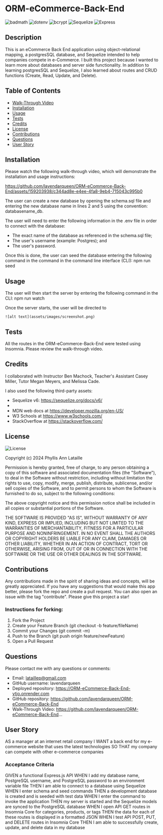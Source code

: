 # ORM-eCommerce-Back-End

![badmath](https://img.shields.io/github/languages/top/lernantino/badmath) ![dotenv](https://img.shields.io/badge/dotenv-16.4.5-green) ![bcrypt](https://img.shields.io/badge/bcrypt-5.1.1-violet) ![Sequelize](https://img.shields.io/badge/Sequelize-v6.37.3-blue) ![Express](https://img.shields.io/badge/Express-4.19.2-green)

## Description

This is an eCommerce Back End application using object-relational mapping, a postgresSQL database, and Sequelize intended to help companies compete in e-Commerce. I built this project because I wanted to learn more about databases and server side functionality. In addition to learning postgresSQL and Sequelize, I also learned about routes and CRUD functions (Create, Read, Update, and Delete).

## Table of Contents

- [Walk-Through Video](#walk-through-video)
- [Installation](#installation)
- [Usage](#usage)
- [Tests](#tests)
- [Credits](#credits)
- [License](#license)
- [Contributions](#contributions)
- [Questions](#questions)
- [User Story](#user-story)

## Installation

Please watch the following walk-through video, which will demonstrate the installation and usage instructions:

https://github.com/lavendarqueen/ORM-eCommerce-Back-End/assets/159203938/c344ad8e-e4ee-4fa8-9eb4-715043c995b0

The user can create a new database by opening the schema.sql file and entering the new database name in lines 2 and 5 using the convention: databasename_db.

The user will need to enter the following information in the .env file in order to connect with the database:

- The exact name of the database as referenced in the schema.sql file;
- The user's username (example: Postgres); and
- The user's password.

Once this is done, the user can seed the database entering the following command in the command in the command line interface (CLI): npm run seed

## Usage

The user will then start the server by entering the following command in the CLI:
npm run watch

Once the server starts, the user will be directed to

    ![alt text](assets/images/screenshot.png)

## Tests

All the routes in the ORM-eCommerce-Back-End were tested using Insomnia. Please review the walk-through video.

## Credits

I collaborated with Instructor Ben Machock, Teacher's Assistant Casey Miller, Tutor Megan Meyers, and Melissa Cade.

I also used the following third-party assets:

- Sequelize v6: https://sequelize.org/docs/v6/
- 
- MDN web docs at https://developer.mozilla.org/en-US/
- W3 Schools at https://www.w3schools.com/
- StackOverflow at https://stackoverflow.com/

## License

![License](https://img.shields.io/badge/License-MIT-blue.svg)

Copyright (c) 2024 Phyllis Ann Lataille

Permission is hereby granted, free of charge, to any person obtaining a copy
of this software and associated documentation files (the "Software"), to deal
in the Software without restriction, including without limitation the rights
to use, copy, modify, merge, publish, distribute, sublicense, and/or sell
copies of the Software, and to permit persons to whom the Software is
furnished to do so, subject to the following conditions:

The above copyright notice and this permission notice shall be included in all
copies or substantial portions of the Software.

THE SOFTWARE IS PROVIDED "AS IS", WITHOUT WARRANTY OF ANY KIND, EXPRESS OR
IMPLIED, INCLUDING BUT NOT LIMITED TO THE WARRANTIES OF MERCHANTABILITY,
FITNESS FOR A PARTICULAR PURPOSE AND NONINFRINGEMENT. IN NO EVENT SHALL THE
AUTHORS OR COPYRIGHT HOLDERS BE LIABLE FOR ANY CLAIM, DAMAGES OR OTHER
LIABILITY, WHETHER IN AN ACTION OF CONTRACT, TORT OR OTHERWISE, ARISING FROM,
OUT OF OR IN CONNECTION WITH THE SOFTWARE OR THE USE OR OTHER DEALINGS IN THE
SOFTWARE.

## Contributions

Any contributions made in the spirit of sharing ideas and concepts, will be greatly appreciated. If you have any suggestions that would make this app better, please fork the repo and create a pull request. You can also open an issue with the tag "contribute". Please give this project a star!

### Instructions for forking:

1. Fork the Project
2. Create your Feature Branch (git checkout -b feature/fileName)
3. Commit your Changes (git commit -m)
4. Push to the Branch (git push origin feature/newFeature)
5. Open a Pull Request

## Questions

Please contact me with any questions or comments:

- Email: lataillep@gmail.com
- GitHub username: lavendarqueen
- Deployed repository: https://ORM-eCommerce-Back-End-ytjo.onrender.com
- GitHub repository: https://github.com/lavendarqueen/ORM-eCommerce-Back-End
- Walk-Through Video: https://github.com/lavendarqueen/ORM-eCommerce-Back-End...

## User Story

AS a manager at an internet retail company
I WANT a back end for my e-commerce website that uses the latest technologies
SO THAT my company can compete with other e-commerce companies

### Acceptance Criteria

GIVEN a functional Express.js API
WHEN I add my database name, PostgreSQL username, and PostgreSQL password to an environment variable file
THEN I am able to connect to a database using Sequelize
WHEN I enter schema and seed commands
THEN a development database is created and is seeded with test data
WHEN I enter the command to invoke the application
THEN my server is started and the Sequelize models are synced to the PostgreSQL database
WHEN I open API GET routes in Insomnia Core for categories, products, or tags
THEN the data for each of these routes is displayed in a formatted JSON
WHEN I test API POST, PUT, and DELETE routes in Insomnia Core
THEN I am able to successfully create, update, and delete data in my database
